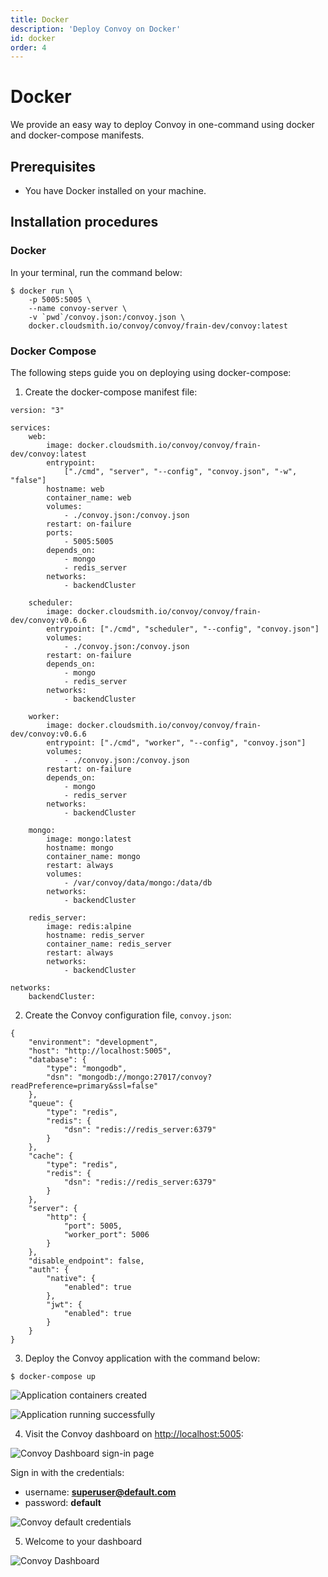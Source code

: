 ```yaml
---
title: Docker
description: 'Deploy Convoy on Docker'
id: docker
order: 4
---
```


# Docker

We provide an easy way to deploy Convoy in one-command using docker and docker-compose manifests.


## Prerequisites

- You have Docker installed on your machine.

## Installation procedures

### Docker

In your terminal, run the command below:

```console[terminal]
$ docker run \
	-p 5005:5005 \
	--name convoy-server \
	-v `pwd`/convoy.json:/convoy.json \
	docker.cloudsmith.io/convoy/convoy/frain-dev/convoy:latest
```

<!-- TODO: Huddle with RT to get this docker run config to work. -->

### Docker Compose

The following steps guide you on deploying using docker-compose:

1. Create the docker-compose manifest file:

```yaml[docker-compose.yaml]
version: "3"

services:
    web:
        image: docker.cloudsmith.io/convoy/convoy/frain-dev/convoy:latest
        entrypoint:
            ["./cmd", "server", "--config", "convoy.json", "-w", "false"]
        hostname: web
        container_name: web
        volumes:
            - ./convoy.json:/convoy.json
        restart: on-failure
        ports:
            - 5005:5005
        depends_on:
            - mongo
            - redis_server
        networks:
            - backendCluster

    scheduler:
        image: docker.cloudsmith.io/convoy/convoy/frain-dev/convoy:v0.6.6
        entrypoint: ["./cmd", "scheduler", "--config", "convoy.json"]
        volumes:
            - ./convoy.json:/convoy.json
        restart: on-failure
        depends_on:
            - mongo
            - redis_server
        networks:
            - backendCluster

    worker:
        image: docker.cloudsmith.io/convoy/convoy/frain-dev/convoy:v0.6.6
        entrypoint: ["./cmd", "worker", "--config", "convoy.json"]
        volumes:
            - ./convoy.json:/convoy.json
        restart: on-failure
        depends_on:
            - mongo
            - redis_server
        networks:
            - backendCluster

    mongo:
        image: mongo:latest
        hostname: mongo
        container_name: mongo
        restart: always
        volumes:
            - /var/convoy/data/mongo:/data/db
        networks:
            - backendCluster

    redis_server:
        image: redis:alpine
        hostname: redis_server
        container_name: redis_server
        restart: always
        networks:
            - backendCluster

networks:
    backendCluster:
```

2. Create the Convoy configuration file, `convoy.json`:

```json[convoy.json]
{
    "environment": "development",
    "host": "http://localhost:5005",
    "database": {
        "type": "mongodb",
        "dsn": "mongodb://mongo:27017/convoy?readPreference=primary&ssl=false"
    },
    "queue": {
        "type": "redis",
        "redis": {
            "dsn": "redis://redis_server:6379"
        }
    },
    "cache": {
        "type": "redis",
        "redis": {
            "dsn": "redis://redis_server:6379"
        }
    },
    "server": {
        "http": {
            "port": 5005,
            "worker_port": 5006
        }
    },
    "disable_endpoint": false,
    "auth": {
        "native": {
            "enabled": true
        },
        "jwt": {
            "enabled": true
        }
    }
}
```

3. Deploy the Convoy application with the command below:

```console[terminal]
$ docker-compose up
```
    
![Application containers created](/docs-assets/containers-created.png)

![Application running successfully](/docs-assets/healthy-application.png)

4. Visit the Convoy dashboard on [http://localhost:5005](http://localhost:5005):

![Convoy Dashboard sign-in page](/docs-assets/convoy-sign-in-page.png)

Sign in with the credentials:

- username: **superuser@default.com**
- password: **default**

![Convoy default credentials](/docs-assets/convoy-user-pass.png)

5. Welcome to your dashboard

![Convoy Dashboard](/docs-assets/convoy-dashboard-page.png)

<!-- ## Next steps

Include link to blogpost articles.
 -->
